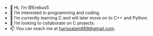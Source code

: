 - 👋 Hi, I’m @Erebus5
- 👀 I’m interested in programming and coding.
- 🌱 I’m currently learning C and will later move on to C++ and Python.
- 💞️ I’m looking to collaborate on C projects.
- 📫 You can reach me at harissalam969@gmail.com.
